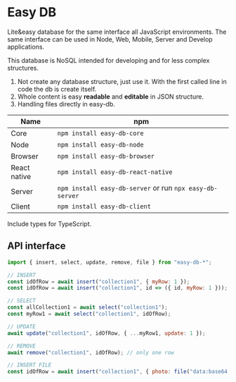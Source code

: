# Easy DB

Lite&easy database for the same interface all JavaScript environments.
The same interface can be used in Node, Web, Mobile, Server and Develop applications.

This database is NoSQL intended for developing and for less complex structures.
1. Not create any database structure, just use it. With the first called line in code the db is create itself.
2. Whole content is easy **readable** and **editable** in JSON structure.
3. Handling files directly in easy-db.

| Name          | npm                                                       |
|---------------|-----------------------------------------------------------|
| Core          | `npm install easy-db-core`                                |
| Node          | `npm install easy-db-node`                                |
| Browser       | `npm install easy-db-browser`                             |
| React native  | `npm install easy-db-react-native`                        |
| Server        | `npm install easy-db-server` or run `npx easy-db-server`  |
| Client        | `npm install easy-db-client`                              |

Include types for TypeScript.

## API interface

```js
import { insert, select, update, remove, file } from "easy-db-*";

// INSERT
const idOfRow = await insert("collection1", { myRow: 1 });
const idOfRow = await insert("collection1", id => ({ id, myRow: 1 }));

// SELECT
const allCollection1 = await select("collection1");
const myRow1 = await select("collection1", idOfRow);

// UPDATE
await update("collection1", idOfRow, { ...myRow1, update: 1 });

// REMOVE
await remove("collection1", idOfRow); // only one row

// INSERT FILE
const idOfRow = await insert("collection1", { photo: file("data:base64...") });
```
